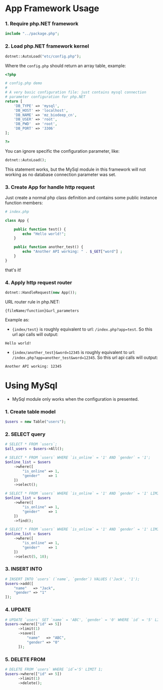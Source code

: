 # App Framework Usage

### 1. Require php.NET framework

```php
include "../package.php";
```

### 2. Load php.NET framework kernel

```php
dotnet::AutoLoad("etc/config.php");
```

Where the ``config.php`` should return an array table, example:

```php
<?php

# config.php demo
#
# A very basic configuration file: just contains mysql connection 
# parameter configuration for php.NET
return [
	'DB_TYPE' => 'mysql',
	'DB_HOST' => 'localhost',
	'DB_NAME' => 'mz_biodeep_cn',
	'DB_USER' => 'root',
	'DB_PWD'  => 'root',
	'DB_PORT' => '3306'
];

?>
```

You can ignore specific the configuration parameter, like:

```php
dotnet::AutoLoad();
```

This statement works, but the MySql module in this framework will not working as no database connection parameter was set.

### 3. Create App for handle http request

Just create a normal php class definition and contains some public instance function members:

```php
# index.php

class App {

    public function test() {
        echo "Hello world!";
    }

    public function another_test() {
        echo "Another API working: " . $_GET["word"] ;
    }
}
```

that's it!

### 4. Apply http request router

```php
dotnet::HandleRequest(new App());
```

URL router rule in php.NET:

```
{fileName/function}&url_parameters
```

Example as:

+ ``{index/test}`` is roughly equivalent to url: ``/index.php?app=test``. So this url api calls will output:
   
```
Hello world!
```

+ ``{index/another_test}&word=12345`` is roughly equivalent to url: ``/index.php?app=another_test&word=12345``. So this url api calls will output:

```
Another API working: 12345
```

# Using MySql

* MySql module only works when the configuration is presented.

### 1. Create table model

```php
$users = new Table("users");
```

### 2. SELECT query

```php
# SELECT * FROM `users`;
$all_users = $users->All();

# SELECT * FROM `users` WHERE `is_online` = '1' AND `gender` = '1';
$online_list = $users
    ->where([
        "is_online" => 1, 
        "gender"    => 1
    ])
    ->select();

# SELECT * FROM `users` WHERE `is_online` = '1' AND `gender` = '1' LIMIT 1;
$online_list = $users
    ->where([
        "is_online" => 1, 
        "gender"    => 1
    ])
    ->find();

# SELECT * FROM `users` WHERE `is_online` = '1' AND `gender` = '1' LIMIT 5,10;
$online_list = $users
    ->where([
        "is_online" => 1, 
        "gender"    => 1
    ])
    ->select(5, 10);
```

### 3. INSERT INTO

```php
# INSERT INTO `users` (`name`, `gender`) VALUES ('Jack', '1');
$users->add([
    "name"   => "Jack", 
    "gender" => "1"
]);
```

### 4. UPDATE

```php
# UPDATE `users` SET `name` = 'ABC', `gender` = '0' WHERE `id` = '5' LIMIT 1;
$users->where(["id" => 5])
      ->limit(1)
      ->save([
          "name"   => "ABC", 
          "gender" => "0"
      ]);
```


### 5. DELETE FROM

```php
# DELETE FROM `users` WHERE `id`='5' LIMIT 1;
$users->where(["id" => 5])
      ->limit(1)
      ->delete();
```
